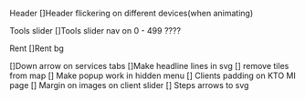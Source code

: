 <!-- TODO ======================================== -->
Header
[]Header flickering on different devices(when animating)

Tools slider
[]Tools slider nav on 0 - 499 ????

Rent
[]Rent bg

[]Down arrow on services tabs
[]Make headline lines in svg
[] remove tiles from map
[] Make popup work in hidden menu
[] Clients padding on KTO MI page
[] Margin on images on client slider
[] Steps arrows to svg
